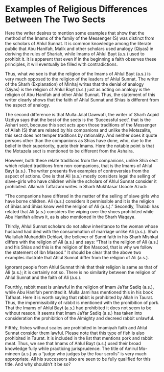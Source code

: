 Examples of Religious Differences Between The Two Sects
=======================================================

Here the writer desires to mention some examples that show that the
method of the Imams of the family of the Messenger (S) was distinct from
the scholars of Ahlul Sunnat. It is common knowledge among the literate
public that Abu Hanifah, Malik and other scholars used analogy (Qiyas)
in deriving the rules of Shariah, while Imams of Ahlul Bayt (a.s.) used
to prohibit it. It is apparent that even if in the beginning a faith
observes these principles, it will eventually be filled with
contradictions.

Thus, what we see is that the religion of the Imams of Ahlul Bayt (a.s.)
is very much opposed to the religion of the leaders of Ahlul Sunnat. The
writer of the Sharh (Explanation) of Minhaj writes that the denial of
analogy (Qiyas) is the religion of Ahlul Bayt (a.s.) just as acting on
analogy is the religion of Abu Hanifah and other Ahlul Sunnat. Thus, the
statement of this writer clearly shows that the faith of Ahlul Sunnat
and Shias is different from the aspect of analogy.

The second difference is that Mulla Jalal Dawwafi, the writer of Sharh
Aqaid Uzdiya says that the best of the sects is the ‘Successful sect’,
that is the Ashari sect, because this sect acts upon those traditions of
the Messenger of Allah (S) that are related by his companions and unlike
the Motazalite, this sect does not temper traditions by rationality. And
neither does it quote persons other than the companions as Shias have
done, who, due to the belief in their superiority, quote their Imams.
Here the notable point is that the Motazela sect is mentioned to be
different from the Ashaira.

However, both these relate traditions from the companions, unlike Shia
sect which related traditions from non-companions, that is the Imams of
Ahlul Bayt (a.s.). The writer presents five examples of controversies
from the aspect of actions. One is that Ali (a.s.) mostly considers
legal the selling of slave-girls who have children while the scholars of
Ahlul Sunnat consider it prohibited. Allamah Taftazani writes in Sharh
Mukhtasar Usoole Azudi:

“The companions have differed in the matter of the selling of slave
girls who have borne children. Ali (a.s.) considers it permissible and
it is the religion of Shias and Shias know well the religion of Ali
(a.s.).” Secondly, Thalabi has related that Ali (a.s.) considers the
wiping over the shoes prohibited while Abu Hanifah allows it, as is also
mentioned in the Sharh Waqaya.

Thirdly, Ahlul Sunnat scholars do not allow inheritance to the woman
whose husband had died with the consummation of marriage unlike Ali
(a.s.). Shah Waliullah Muhaddith Dehlavi, the believer of Sunni faith in
his Sharh Mishkat differs with the religion of Ali (a.s.) and says:
“That is the religion of Ali (a.s.) and his Shias and this is the
religion of Ibn Masood, that is why we follow the statement of Ibn
Masood.” It should be clear that the above two examples illustrate that
Ahlul Sunnat differ from the religion of Ali (a.s.).

Ignorant people from Ahlul Sunnat think that their religion is same as
that of Ali (a.s.); it is certainly not so. There is no similarity
between the religion of Ahlul Sunnat and the faith of Ali (a.s.).

Fourthly, rabbit meat is unlawful in the religion of Imam Ja’far Sadiq
(a.s.), while Abu Hanifah permitted it. Mulla Jami has mentioned this in
his book Tafhaat. Here it is worth saying that rabbit is prohibited by
Allah in Taurat. Thus, the impermissibility of rabbit is mentioned with
the prohibition of pork. That the Imams of Ahlul Bayt (a.s.) had
prohibited it does not seem to be without reason. It seems that Imam
Ja’far Sadiq (a.s.) has taken into consideration the prohibition of the
Almighty and decreed rabbit unlawful.

Fifthly, fishes without scales are prohibited in Imamiyah faith and
Ahlul Sunnat consider them lawful. Please note that this type of fish is
also prohibited in Taurat. It is included in the list that mentions pork
and rabbit meat. Thus, we see that Imams of Ahlul Bayt (a.s.) used their
broad knowledge fully while practicing jurisprudence. The title of
Amirul Mo-mineen (a.s.) as a “judge who judges by the four scrolls” is
very much appropriate. All his successors also are seen to be fully
qualified for this title. And why shouldn’t it be so?


